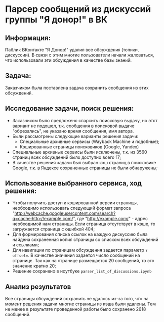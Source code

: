 # Парсер сообщений из дискуссий группы "Я донор!" в ВК
## Информация:
Паблик ВКонтакте "Я Донор!" удалил все обсуждения (топики, дискуссии). В связи с этим многие пользователи начали жаловаться, что использовали эти обсуждения в качестве базы знаний.
## Задача:
Заказчиком была поставлена задача сохранить сообщения из этих обсуждений.
## Исследование задачи, поиск решения:
* Заказчиком было предложено спарсить поисковую выдачу, но этот вариант не подошел, т.к. сообщения в поисковой выдаче "обрезались", не указано время сообщения, имя автора.
* Были рассмотрены следующие варианты решения задачи:
    * Специальные архивные сервисы (Wayback Machine и подобные);
    * Кэшированные страницы поисковиков (Google, Yandex)
* Специальные архивные сервисы были исключены, т.к. из 3560 страниц всех обсуждений было доступно всего 17;
* В качестве решения задачи был выбран кэш страниц в поисковике Google, т.к. в Яндексе сохраненные страницы не были обнаружены;

## Использование выбранного сервиса, ход решения:
* Чтобы получить доступ к кэшированной версии страницы, необходимо использовать следующий формат запроса "http://webcache.googleusercontent.com/search?q=cache:http://example.com/", где "http://example.com/" - адрес необходимой нам страницы. Если страница отсутствует в кэше, то загружается страница с ошибкой 404;
* Для формирования списка ссылок на каждую дискуссию была найдена сохраненная копия страницы со списком всех обсуждений и ссылками;
* Для навигации по страницам обсуждения задается параметр `?offset=`. В качестве значения задается число сообщений на странице. Так как на странице размещается 20 сообщений, то это значение кратно 20;
* Решение сохранено в ноутбуке `parser_list_of_discussions.ipynb`

## Анализ результатов
Все страницы обсуждений сохранить не удалось из-за того, что на момент решения задачи многие страницы из кэша были удалены. Тем не менее в результате проведенной работы было сохранено 2618 сообщений.
